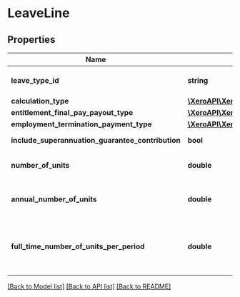 # LeaveLine

## Properties
Name | Type | Description | Notes
------------ | ------------- | ------------- | -------------
**leave_type_id** | **string** | Xero leave type identifier | [optional] 
**calculation_type** | [**\XeroAPI\XeroPHP\Models\PayrollAu\LeaveLineCalculationType**](LeaveLineCalculationType.md) |  | [optional] 
**entitlement_final_pay_payout_type** | [**\XeroAPI\XeroPHP\Models\PayrollAu\EntitlementFinalPayPayoutType**](EntitlementFinalPayPayoutType.md) |  | [optional] 
**employment_termination_payment_type** | [**\XeroAPI\XeroPHP\Models\PayrollAu\EmploymentTerminationPaymentType**](EmploymentTerminationPaymentType.md) |  | [optional] 
**include_superannuation_guarantee_contribution** | **bool** | amount of leave line | [optional] 
**number_of_units** | **double** | Number of units for leave line. | [optional] 
**annual_number_of_units** | **double** | Hours of leave accrued each year | [optional] 
**full_time_number_of_units_per_period** | **double** | Normal ordinary earnings number of units for leave line. | [optional] 

[[Back to Model list]](../README.md#documentation-for-models) [[Back to API list]](../README.md#documentation-for-api-endpoints) [[Back to README]](../README.md)


